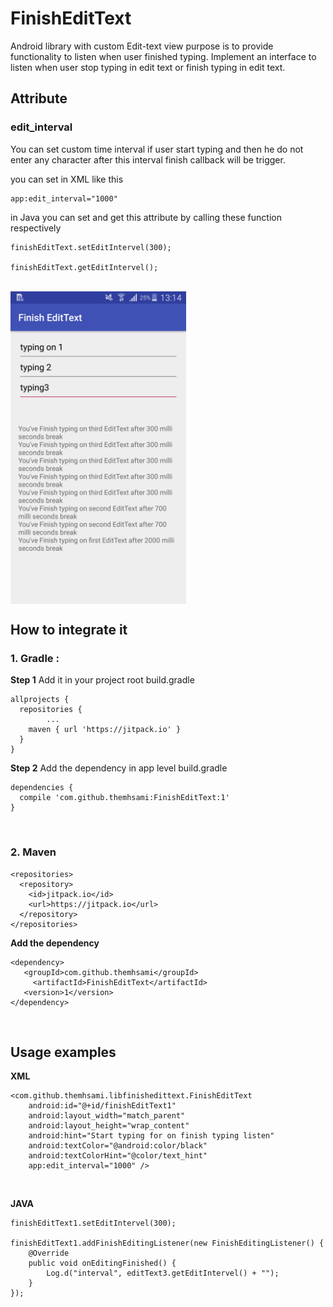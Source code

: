 # FinishEditText
Android library with custom Edit-text view purpose is to provide functionality to listen when user finished typing. Implement an interface to listen when user stop typing in edit text or finish typing in edit text.

## Attribute
### edit_interval
You can set custom time interval if user start typing and then he do not enter any character after this interval finish callback will be trigger.

you can set in XML like this
```
app:edit_interval="1000"
```
in Java you can set and get this attribute by calling these function respectively
```
finishEditText.setEditIntervel(300);

finishEditText.getEditIntervel();
```


<br>

<img src="https://raw.githubusercontent.com/themhsami/FinishEditText/master/screenshot/Screenshot.png" align="center" height="500"  alt="FinishEditText screenshot" >

## How to integrate it
### 1. Gradle :
**Step 1**
Add it in your project root build.gradle
```
allprojects {
  repositories {
		...
    maven { url 'https://jitpack.io' }
  }
}
```

**Step 2**
Add the dependency in app level build.gradle
```
dependencies {
  compile 'com.github.themhsami:FinishEditText:1'
}
```
<br>

### 2. Maven
```
<repositories>
  <repository>
    <id>jitpack.io</id>
    <url>https://jitpack.io</url>
  </repository>
</repositories>
```
  **Add the dependency**
```
<dependency>
   <groupId>com.github.themhsami</groupId>
	 <artifactId>FinishEditText</artifactId>
   <version>1</version>
</dependency>
```
  <br>
  
  ## Usage examples
  **XML**
```
<com.github.themhsami.libfinishedittext.FinishEditText
    android:id="@+id/finishEditText1"
    android:layout_width="match_parent"
    android:layout_height="wrap_content"
    android:hint="Start typing for on finish typing listen"
    android:textColor="@android:color/black"
    android:textColorHint="@color/text_hint"
    app:edit_interval="1000" />
  ```
  
  <br>
  
  **JAVA**
```
finishEditText1.setEditIntervel(300);

finishEditText1.addFinishEditingListener(new FinishEditingListener() {
    @Override
    public void onEditingFinished() {
        Log.d("interval", editText3.getEditIntervel() + "");
    }
});
```
